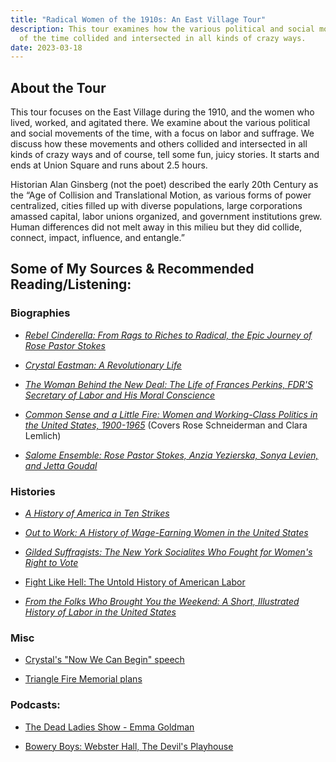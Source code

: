```yaml
---
title: "Radical Women of the 1910s: An East Village Tour"
description: This tour examines how the various political and social movements
  of the time collided and intersected in all kinds of crazy ways.
date: 2023-03-18
---
```

## About the Tour

This tour focuses on the East Village during the 1910, and the women who lived, worked, and agitated there. We examine about the various political and social movements of the time, with a focus on labor and suffrage. We discuss how these movements and others collided and intersected in all kinds of crazy ways and of course, tell some fun, juicy stories. It starts and ends at Union Square and runs about 2.5 hours.

Historian Alan Ginsberg (not the poet) described the early 20th Century as the “Age of Collision and Translational Motion, as various forms of power centralized, cities filled up with diverse populations, large corporations amassed capital, labor unions organized, and government institutions grew. Human differences did not melt away in this milieu but they did collide, connect, impact, influence, and entangle.”

## Some of My Sources & Recommended Reading/Listening:

### Biographies

*   [_Rebel Cinderella: From Rags to Riches to Radical, the Epic Journey of Rose Pastor Stokes_](https://www.goodreads.com/book/show/52398007-rebel-cinderella?from_search=true&from_srp=true&qid=f08dUKV9gd&rank=1)
    
*   [_Crystal Eastman: A Revolutionary Life_](https://www.goodreads.com/book/show/41542137-crystal-eastman?from_search=true&from_srp=true&qid=8p3f6893F3&rank=1)
    
*   [_The Woman Behind the New Deal: The Life of Frances Perkins, FDR'S Secretary of Labor and His Moral Conscience_](https://www.goodreads.com/book/show/3789698-the-woman-behind-the-new-deal?from_search=true&from_srp=true&qid=DsVpHZYL1v&rank=1)
    
*   [_Common Sense and a Little Fire: Women and Working-Class Politics in the United States, 1900-1965_](https://www.goodreads.com/book/show/123801.Common_Sense_and_a_Little_Fire?from_search=true&from_srp=true&qid=l04kqAKdZv&rank=1) (Covers Rose Schneiderman and Clara Lemlich)
    
*   [_Salome Ensemble: Rose Pastor Stokes, Anzia Yezierska, Sonya Levien, and Jetta Goudal_](https://www.goodreads.com/book/show/28193624-salome-ensemble?ref=nav_sb_ss_1_11)
    

### Histories

*   [_A History of America in Ten Strikes_](https://www.goodreads.com/book/show/34196060-a-history-of-america-in-ten-strikes?ref=nav_sb_ss_1_28)
    
*   [_Out to Work: A History of Wage-Earning Women in the United States_](https://www.goodreads.com/book/show/1817747.Out_to_Work?ref=nav_sb_ss_5_11)
    
*   [_Gilded Suffragists: The New York Socialites Who Fought for Women's Right to Vote_](https://www.goodreads.com/book/show/34791112-gilded-suffragists?ref=nav_sb_ss_2_13)
    
*   [Fight Like Hell: The Untold History of American Labor](https://www.goodreads.com/book/show/58438592-fight-like-hell?ref=nav_sb_ss_1_15)
    
*   [_From the Folks Who Brought You the Weekend: A Short, Illustrated History of Labor in the United States_](https://www.goodreads.com/book/show/382815.From_the_Folks_Who_Brought_You_the_Weekend?ref=nav_sb_ss_1_42)
    

### Misc

*   [Crystal's "Now We Can Begin" speech](https://www.americanyawp.com/reader/22-the-new-era/crystal-eastman-now-we-can-begin-1920/)
    
*   [Triangle Fire Memorial plans](https://rememberthetrianglefire.org/memorial/)
    

### Podcasts:

*   [The Dead Ladies Show - Emma Goldman](https://podcasts.apple.com/us/podcast/emma-goldman/id1289661254?i=1000465586353)
    
*   [Bowery Boys: Webster Hall, The Devil's Playhouse](https://the-bowery-boys-new-york-city-history.simplecast.com/episodes/73-webster-hall-the-devils-playhouse-ywCMv3Ah)